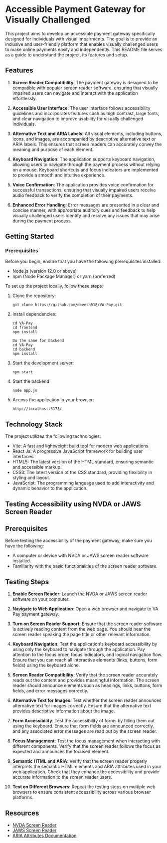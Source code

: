 # Accessible Payment Gateway for Visually Challenged

This project aims to develop an accessible payment gateway specifically designed for individuals with visual impairments. The goal is to provide an inclusive and user-friendly platform that enables visually challenged users to make online payments easily and independently. This README file serves as a guide to understand the project, its features and setup.

## Features

1. **Screen Reader Compatibility**: The payment gateway is designed to be compatible with popular screen reader software, ensuring that visually impaired users can navigate and interact with the application effortlessly.

2. **Accessible User Interface**: The user interface follows accessibility guidelines and incorporates features such as high contrast, large fonts, and clear navigation to improve usability for visually challenged individuals.

3. **Alternative Text and ARIA Labels**: All visual elements, including buttons, icons, and images, are accompanied by descriptive alternative text or ARIA labels. This ensures that screen readers can accurately convey the meaning and purpose of each element.

4. **Keyboard Navigation**: The application supports keyboard navigation, allowing users to navigate through the payment process without relying on a mouse. Keyboard shortcuts and focus indicators are implemented to provide a smooth and intuitive experience.

5. **Voice Confirmation**: The application provides voice confirmation for successful transactions, ensuring that visually impaired users receive audio feedback to verify the completion of their payments.

6. **Enhanced Error Handling**: Error messages are presented in a clear and concise manner, with appropriate auditory cues and feedback to help visually challenged users identify and resolve any issues that may arise during the payment process.

## Getting Started

### Prerequisites

Before you begin, ensure that you have the following prerequisites installed:

- Node.js (version 12.0 or above)
- npm (Node Package Manager) or yarn (preferred)

To set up the project locally, follow these steps:

1. Clone the repository:

   ```
   git clone https://github.com/devesh518/VA-Pay.git
   ```

2. Install dependencies:

   ```
   cd VA-Pay
   cd frontend
   npm install

   Do the same for backend
   cd VA-Pay
   cd backend
   npm install
   ```

3. Start the development server:

   ```
   npm start
   ```

4. Start the backend
   ```
   node app.js
   ```

4. Access the application in your browser:

   ```
   http://localhost:5173/
   ```

## Technology Stack

The project utilizes the following technologies:

- Vite: A fast and lightweight build tool for modern web applications.
- React Js: A progressive JavaScript framework for building user interfaces.
- HTML5: The latest version of the HTML standard, ensuring semantic and accessible markup.
- CSS3: The latest version of the CSS standard, providing flexibility in styling and layout.
- JavaScript: The programming language used to add interactivity and dynamic behavior to the application.

## Testing Accessibility using NVDA or JAWS Screen Reader

## Prerequisites

Before testing the accessibility of the payment gateway, make sure you have the following:

- A computer or device with NVDA or JAWS screen reader software installed.
- Familiarity with the basic functionalities of the screen reader software.

## Testing Steps

1. **Enable Screen Reader**: Launch the NVDA or JAWS screen reader software on your computer.

2. **Navigate to Web Application**: Open a web browser and navigate to VA Pay payment gateway.

3. **Turn on Screen Reader Support**: Ensure that the screen reader software is actively reading content from the web page. You should hear the screen reader speaking the page title or other relevant information.

4. **Keyboard Navigation**: Test the application's keyboard accessibility by using only the keyboard to navigate through the application. Pay attention to the focus order, focus indicators, and logical navigation flow. Ensure that you can reach all interactive elements (links, buttons, form fields) using the keyboard alone.

5. **Screen Reader Compatibility**: Verify that the screen reader accurately reads out the content and provides meaningful information. The screen reader should announce elements such as headings, links, buttons, form fields, and error messages correctly.

6. **Alternative Text for Images**: Test whether the screen reader announces alternative text for images correctly. Ensure that the alternative text provides descriptive information about the image.

7. **Form Accessibility**: Test the accessibility of forms by filling them out using the keyboard. Ensure that form fields are announced correctly, and any associated error messages are read out by the screen reader.

8. **Focus Management**: Test the focus management when interacting with different components. Verify that the screen reader follows the focus as expected and announces the focused element.

9. **Semantic HTML and ARIA**: Verify that the screen reader properly interprets the semantic HTML elements and ARIA attributes used in your web application. Check that they enhance the accessibility and provide accurate information to the screen reader users.

10. **Test on Different Browsers**: Repeat the testing steps on multiple web browsers to ensure consistent accessibility across various browser platforms.

## Resources

- [NVDA Screen Reader](https://www.nvaccess.org/)
- [JAWS Screen Reader](https://www.freedomscientific.com/products/software/jaws/)
- [ARIA Attributes Documentation](https://developer.mozilla.org/en-US/docs/Web/Accessibility/ARIA/Attributes)
